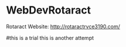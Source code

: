 # WebDevRotaract
Rotaract Website: http://rotaractrvce3190.com/

#this is a trial
this is another attempt